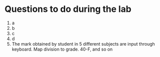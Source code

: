 # Questions to do during the lab
1. a
2. b 
3. c
4. d
5. The mark obtained by student in 5 different subjects are input through keyboard. Map division to grade. 40-F, and so on
